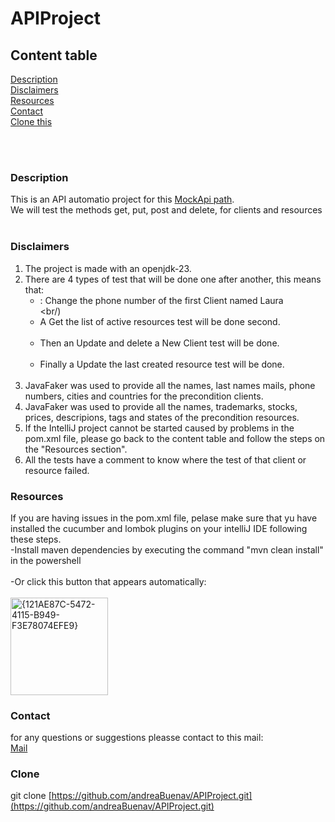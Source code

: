 # APIProject
## Content table
 [Description](#description)<br/>
 [Disclaimers](#disclaimers)<br/>
 [Resources](#resources)<br/>
 [Contact](#contact)<br/>
 [Clone this](#clone) <br/>

 <br/>
 <br/>

### Description
This is an API automatio project for this [ MockApi path](https://673bdac096b8dcd5f3f7afdb.mockapi.io/api/v1/clients).<br/>
We will test the methods get, put, post and delete, for clients and resources <br/><br/>

### Disclaimers
1. The project is made with an openjdk-23.<br/>
2. There are 4 types of test that will be done one after another, this means that:<br/>
   - : Change the phone number of the first Client named Laura <br/><br/)
   - A Get the list of active resources test will be done second.<br/><br/>
   - Then an Update and delete a New Client test will be done.<br/><br/>
   - Finally a Update the last created resource test will be done.<br/><br/>
3. JavaFaker was used to provide all the names, last names mails, phone numbers, cities and countries for the precondition clients.<br/>
4. JavaFaker was used to provide all the names, trademarks, stocks, prices, descripions, tags and states of the precondition resources. <br/>
5. If the IntelliJ project cannot be started caused by problems in the pom.xml file, please go back to the content table and follow the steps on the "Resources section".<br/>
6. All the tests have a comment to know where the test of that client or resource failed.

### Resources 
If you are having issues in the pom.xml file, pelase make sure that yu have installed the cucumber and lombok plugins on your intelliJ IDE following these steps.<br/>
-Install maven dependencies by executing the command "mvn clean install" in the powershell<br/> <br/>
-Or click this button that appears automatically: <br/> <br/>
<img width="156" alt="{121AE87C-5472-4115-B949-F3E78074EFE9}" src="https://github.com/user-attachments/assets/a482d369-4528-47fb-b1fb-4b205458bd46"> <br/>

### Contact 
for any questions or suggestions pleasse contact to this mail:<br/>
[Mail](andrea.buenaventura@globant.com)<br/>

### Clone
git clone [https://github.com/andreaBuenav/APIProject.git](https://github.com/andreaBuenav/APIProject.git)
